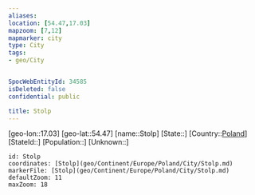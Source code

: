 ```yaml
---
aliases: 
location: [54.47,17.03]
mapzoom: [7,12] 
mapmarker: city 
type: City
tags:
- geo/City


SpocWebEntityId: 34585
isDeleted: false
confidential: public

title: Stolp
---
```

[geo-lon::17.03]
[geo-lat::54.47]
[name::Stolp]
[State::]
[Country::[Poland](geo/Continent/Europe/Poland.md)]
[StateId::]
[Population::]
[Unknown::]


```leaflet
id: Stolp
coordinates: [Stolp](geo/Continent/Europe/Poland/City/Stolp.md)
markerFile: [Stolp](geo/Continent/Europe/Poland/City/Stolp.md)
defaultZoom: 11 
maxZoom: 18
```



